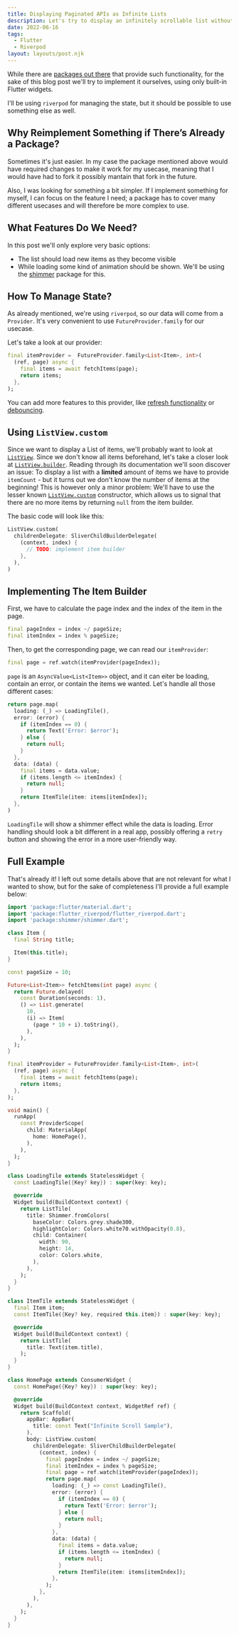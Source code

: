 ```yaml
---
title: Displaying Paginated APIs as Infinite Lists
description: Let's try to display an infinitely scrollable list without using dependencies!
date: 2022-06-16
tags:
  - Flutter
  - Riverpod
layout: layouts/post.njk
---
```

While there are [packages out there](https://pub.dev/packages/infinite_scroll_pagination) that provide such functionality,
for the sake of this blog post we'll try to implement it ourselves, using only built-in Flutter widgets.

I'll be using `riverpod` for managing the state, but it should be possible to use something else as well.

## Why Reimplement Something if There’s Already a Package?

Sometimes it's just easier.
In my case the package mentioned above would have required changes to make it work for my usecase,
meaning that I would have had to fork it possibly mantain that fork in the future.

Also, I was looking for something a bit simpler. If I implement something for myself,
I can focus on the feature I need; a package has to cover many different usecases and
will therefore be more complex to use.

## What Features Do We Need?

In this post we'll only explore very basic options:
- The list should load new items as they become visible
- While loading some kind of animation should be shown. We'll be using the [shimmer](https://pub.dev/packages/shimmer) package for this.

## How To Manage State?

As already mentioned, we're using `riverpod`, so our data will come from a `Provider`.
It's very convenient to use `FutureProvider.family` for our usecase.

Let's take a look at our provider:
```dart
final itemProvider =  FutureProvider.family<List<Item>, int>(
  (ref, page) async {
    final items = await fetchItems(page);
    return items;
  },
);

```

You can add more features to this provider, like [refresh functionality](/posts/riverpod-refresh) or [debouncing](/posts/riverpod-debounce).


## Using `ListView.custom`

Since we want to display a List of items, we'll probably want to look at [`ListView`](https://api.flutter.dev/flutter/widgets/ListView-class.html). Since we don't know all items
beforehand, let's take a closer look at [`ListView.builder`](https://api.flutter.dev/flutter/widgets/ListView/ListView.builder.html). Reading through its documentation we'll soon
discover an issue: To display a list with a **limited** amount of items we have to provide `itemCount` - but it turns out we don't know the number of items at the beginning!
This is however only a minor problem: We'll have to use the lesser known [`ListView.custom`](https://api.flutter.dev/flutter/widgets/ListView/ListView.custom.html) constructor,
which allows us to signal that there are no more items by returning `null` from the item builder.

The basic code will look like this:
```dart
ListView.custom(
  childrenDelegate: SliverChildBuilderDelegate(
    (context, index) {
      // TODO: implement item builder
    },
  ),
)
```

## Implementing The Item Builder

First, we have to calculate the page index and the index of the item in the page.

```dart
final pageIndex = index ~/ pageSize;
final itemIndex = index % pageSize;
```

Then, to get the corresponding page, we can read our `itemProvider`:
```dart
final page = ref.watch(itemProvider(pageIndex));
```

`page` is an `AsyncValue<List<Item>>` object, and it can eiter be loading, contain an error, or contain the items we wanted.
Let's handle all those different cases:
```dart
return page.map(
  loading: (_) => LoadingTile(),
  error: (error) {
    if (itemIndex == 0) {
      return Text('Error: $error');
    } else {
      return null;
    }
  },
  data: (data) {
    final items = data.value;
    if (items.length <= itemIndex) {
      return null;
    }
    return ItemTile(item: items[itemIndex]);
  },
)
```

`LoadingTile` will show a shimmer effect while the data is loading. Error handling should look a bit different in a real app,
possibly offering a `retry` button and showing the error in a more user-friendly way.

## Full Example

That's already it! I left out some details above that are not relevant for what I wanted to show, but for the sake of completeness I'll provide
a full example below:

```dart
import 'package:flutter/material.dart';
import 'package:flutter_riverpod/flutter_riverpod.dart';
import 'package:shimmer/shimmer.dart';

class Item {
  final String title;

  Item(this.title);
}

const pageSize = 10;

Future<List<Item>> fetchItems(int page) async {
  return Future.delayed(
    const Duration(seconds: 1),
    () => List.generate(
      10,
      (i) => Item(
        (page * 10 + i).toString(),
      ),
    ),
  );
}

final itemProvider = FutureProvider.family<List<Item>, int>(
  (ref, page) async {
    final items = await fetchItems(page);
    return items;
  },
);

void main() {
  runApp(
    const ProviderScope(
      child: MaterialApp(
        home: HomePage(),
      ),
    ),
  );
}

class LoadingTile extends StatelessWidget {
  const LoadingTile({Key? key}) : super(key: key);

  @override
  Widget build(BuildContext context) {
    return ListTile(
      title: Shimmer.fromColors(
        baseColor: Colors.grey.shade300,
        highlightColor: Colors.white70.withOpacity(0.8),
        child: Container(
          width: 90,
          height: 14,
          color: Colors.white,
        ),
      ),
    );
  }
}

class ItemTile extends StatelessWidget {
  final Item item;
  const ItemTile({Key? key, required this.item}) : super(key: key);

  @override
  Widget build(BuildContext context) {
    return ListTile(
      title: Text(item.title),
    );
  }
}

class HomePage extends ConsumerWidget {
  const HomePage({Key? key}) : super(key: key);

  @override
  Widget build(BuildContext context, WidgetRef ref) {
    return Scaffold(
      appBar: AppBar(
        title: const Text("Infinite Scroll Sample"),
      ),
      body: ListView.custom(
        childrenDelegate: SliverChildBuilderDelegate(
          (context, index) {
            final pageIndex = index ~/ pageSize;
            final itemIndex = index % pageSize;
            final page = ref.watch(itemProvider(pageIndex));
            return page.map(
              loading: (_) => const LoadingTile(),
              error: (error) {
                if (itemIndex == 0) {
                  return Text('Error: $error');
                } else {
                  return null;
                }
              },
              data: (data) {
                final items = data.value;
                if (items.length <= itemIndex) {
                  return null;
                }
                return ItemTile(item: items[itemIndex]);
              },
            );
          },
        ),
      ),
    );
  }
}
```